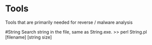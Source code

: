 # Tools   
Tools that are primarily needed for reverse / malware analysis

#String 
Search string in the file, same as String.exe. >> perl String.pl [filename] [string size]
